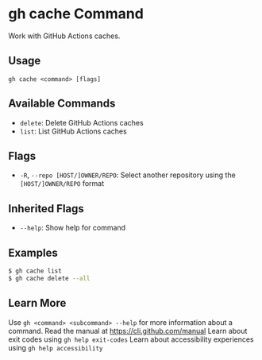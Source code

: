 # gh cache Command

Work with GitHub Actions caches.

## Usage

```
gh cache <command> [flags]
```

## Available Commands

*   `delete`: Delete GitHub Actions caches
*   `list`: List GitHub Actions caches

## Flags

*   `-R`, `--repo [HOST/]OWNER/REPO`: Select another repository using the `[HOST/]OWNER/REPO` format

## Inherited Flags

*   `--help`: Show help for command

## Examples

```bash
$ gh cache list
$ gh cache delete --all
```

## Learn More

Use `gh <command> <subcommand> --help` for more information about a command.
Read the manual at https://cli.github.com/manual
Learn about exit codes using `gh help exit-codes`
Learn about accessibility experiences using `gh help accessibility`
